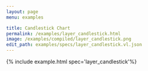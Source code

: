 ```yaml
---
layout: page
menu: examples

title: Candlestick Chart
permalink: /examples/layer_candlestick.html
image: /examples/compiled/layer_candlestick.png
edit_path: examples/specs/layer_candlestick.vl.json
---
```




{% include example.html spec='layer_candlestick'%}

